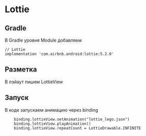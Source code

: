 # Lottie
## Gradle
В Gradle уровня Module добавляем
```
// Lottie
implementation 'com.airbnb.android:lottie:5.2.0'
```
## Разметка
В лэйаут пишем LottieView
## Запуск
В коде запускаем анимацию через binding
```
    binding.lottieView.setAnimation("lottie_lego.json")
    binding.lottieView.playAnimation()
    binding.lottieView.repeatCount = LottieDrawable.INFINITE
```
